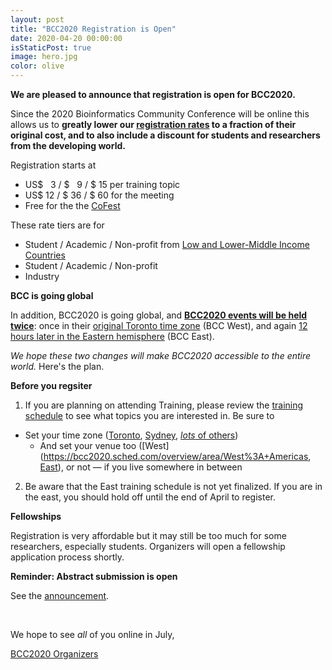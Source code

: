```yaml
---
layout: post
title: "BCC2020 Registration is Open"
date: 2020-04-20 00:00:00
isStaticPost: true
image: hero.jpg
color: olive
---
```


**We are pleased to announce that registration is open for BCC2020.**  

Since the 2020 Bioinformatics Community Conference will be online this allows us to **greatly lower our [registration rates](../Registration/) to a fraction of their original cost, and to also include a discount for students and researchers from the developing world.**

Registration starts at

* US$  &nbsp;&nbsp;3 / $  &nbsp;&nbsp;9 / $ 15 per training topic
* US$ 12 / $ 36 / $ 60 for the meeting
* Free for the the [CoFest](/cofest/)

These rate tiers are for

* Student / Academic / Non-profit from [Low and Lower-Middle Income Countries](https://bit.ly/bcc2020wb)
* Student / Academic / Non-profit
* Industry

**BCC is going global**

In addition, BCC2020 is going global, and [**BCC2020 events will be held twice**](/blog/going-global): once in their [original Toronto time zone](https://bcc2020.sched.com/overview/area/West%3A+Americas) (BCC West), and again [12 hours later in the Eastern hemisphere](https://bcc2020.sched.com/overview/area/East%3A+Asia+%26+Australia) (BCC East).

*We hope these two changes will make BCC2020 accessible to the entire world.*  Here's the plan.

**Before you regsiter**

1. If you are planning on attending Training, please review the [training schedule](https://bcc2020.sched.com/) to see what topics you are interested in.  Be sure to
  * Set your time zone ([Toronto](https://bcc2020.sched.com/?timezone=America/Toronto), [Sydney](https://bcc2020.sched.com/?timezone=Australia/Sydney), [*lots* of others](https://bcc2020.sched.com/))
    * And set your venue too ([West](https://bcc2020.sched.com/overview/area/West%3A+Americas, [East](https://bcc2020.sched.com/overview/area/East%3A+Asia+%26+Australia)), or not &mdash; if you live somewhere in between
2. Be aware that the East training schedule is not yet finalized.  If you are in the east, you should hold off until the end of April to register.


**Fellowships**

Registration is very affordable but it may still be too much for some researchers, especially students.  Organizers will open a fellowship application process shortly.

**Reminder: Abstract submission is open**

See the [announcement](/submit/).

<br />

We hope to see *all* of you online in July,

[BCC2020 Organizers](https://bcc2020.github.io/about/#team)
